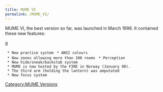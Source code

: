 ```yaml
---
title: MUME VI
permalink: /MUME_VI/
---
```


MUME VI, the best version so far, was launched in March 1996. It
contained these new features:

<nowiki>g

` * New practice system`
` * ANSI colours`
` * New zones allowing more than 100 rooms`
` * Perception`
` * New hide/sneak/backstab system`
` * MUME is now hosted by the FIRE in Norway (January 98).`
` * The third arm (holding the lantern) was amputated`
` * New focus system `

</pre>

[Category:MUME Versions](Category:MUME_Versions "wikilink")
